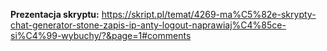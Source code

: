 **Prezentacja skryptu:** https://skript.pl/temat/4269-ma%C5%82e-skrypty-chat-generator-stone-zapis-ip-anty-logout-naprawiaj%C4%85ce-si%C4%99-wybuchy/?&page=1#comments
